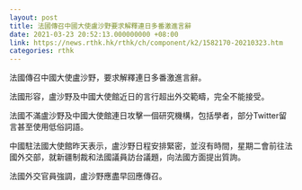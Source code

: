 ```yaml
---
layout: post
title: 法國傳召中國大使盧沙野要求解釋連日多番激進言辭
date: 2021-03-23 20:52:13.000000000 +08:00
link: https://news.rthk.hk/rthk/ch/component/k2/1582170-20210323.htm
categories: rthk
---
```


法國傳召中國大使盧沙野，要求解釋連日多番激進言辭。

法國形容，盧沙野及中國大使館近日的言行超出外交範疇，完全不能接受。

法國不滿盧沙野及中國大使館連日攻擊一個研究機構，包括學者，部分Twitter留言甚至使用低俗詞語。

中國駐法國大使館昨天表示，盧沙野日程安排緊密，並沒有時間，星期二會前往法國外交部，就新疆制裁和法國議員訪台議題，向法國方面提出質詢。

法國外交官員強調，盧沙野應盡早回應傳召。
